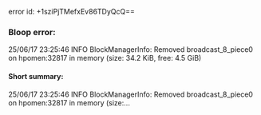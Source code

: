 error id: +1sziPjTMefxEv86TDyQcQ==
### Bloop error:

25/06/17 23:25:46 INFO BlockManagerInfo: Removed broadcast_8_piece0 on hpomen:32817 in memory (size: 34.2 KiB, free: 4.5 GiB)
#### Short summary: 

25/06/17 23:25:46 INFO BlockManagerInfo: Removed broadcast_8_piece0 on hpomen:32817 in memory (size:...